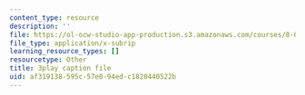 ```yaml
---
content_type: resource
description: ''
file: https://ol-ocw-studio-app-production.s3.amazonaws.com/courses/8-01sc-classical-mechanics-fall-2016/af319138595c57e094edc1820440522b_cwO5KdgBQh0.vtt
file_type: application/x-subrip
learning_resource_types: []
resourcetype: Other
title: 3play caption file
uid: af319138-595c-57e0-94ed-c1820440522b
---
```

